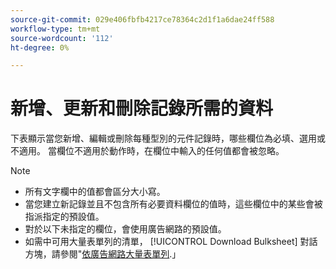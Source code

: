```yaml
---
source-git-commit: 029e406fbfb4217ce78364c2d1f1a6dae24ff588
workflow-type: tm+mt
source-wordcount: '112'
ht-degree: 0%

---
```

# 新增、更新和刪除記錄所需的資料

下表顯示當您新增、編輯或刪除每種型別的元件記錄時，哪些欄位為必填、選用或不適用。 當欄位不適用於動作時，在欄位中輸入的任何值都會被忽略。

>[!NOTE]
>
>* 所有文字欄中的值都會區分大小寫。
>* 當您建立新記錄並且不包含所有必要資料欄位的值時，這些欄位中的某些會被指派指定的預設值。
>* 對於以下未指定的欄位，會使用廣告網路的預設值。
>* 如需中可用大量表單列的清單， [!UICONTROL Download Bulksheet] 對話方塊，請參閱&quot;[依廣告網路大量表單列](/help/search-social-commerce/campaign-management/bulksheets/bulksheet-download.md#bulksheet-rows-by-ad-network).」

